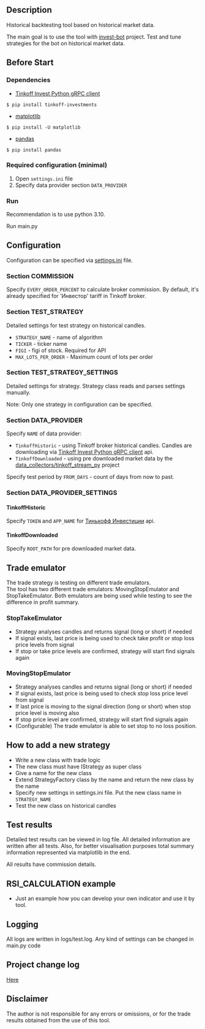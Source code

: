 ## Description
Historical backtesting tool based on historical market data.

The main goal is to use the tool with [invest-bot](https://github.com/EIDiamond/invest-bot) project.
Test and tune strategies for the bot on historical market data. 

## Before Start
### Dependencies

- [Tinkoff Invest Python gRPC client](https://github.com/Tinkoff/invest-python)
<!-- termynal -->
```
$ pip install tinkoff-investments
```

- [matplotlib](https://matplotlib.org)
<!-- termynal -->
```
$ pip install -U matplotlib
```

- [pandas](https://pandas.pydata.org)
<!-- termynal -->
```
$ pip install pandas
```

### Required configuration (minimal)
1. Open `settings.ini` file
2. Specify data provider section `DATA_PROVIDER`

### Run
Recommendation is to use python 3.10. 

Run main.py

## Configuration
Configuration can be specified via [settings.ini](settings.ini) file.

### Section COMMISSION
Specify `EVERY_ORDER_PERCENT` to calculate broker commission. 
By default, it's already specified for 'Инвестор' tariff in Tinkoff broker. 

### Section TEST_STRATEGY
Detailed settings for test strategy on historical candles.    

- `STRATEGY_NAME` - name of algorithm
- `TICKER` - ticker name 
- `FIGI` - figi of stock. Required for API
- `MAX_LOTS_PER_ORDER` - Maximum count of lots per order

### Section TEST_STRATEGY_SETTINGS
Detailed settings for strategy. Strategy class reads and parses settings manually.  

Note: Only one strategy in configuration can be specified.

### Section DATA_PROVIDER
Specify `NAME` of data provider:
- `TinkoffHistoric` -  using Tinkoff broker historical candles.
Candles are downloading via [Tinkoff Invest Python gRPC client](https://github.com/Tinkoff/invest-python) api.
- `TinkoffDownloaded` - using pre downloaded market data by 
the [data_collectors/tinkoff_stream_py](https://github.com/EIDiamond/invest-tools/tree/main/data_collectors/tinkoff_stream_py) project

Specify test period by `FROM_DAYS` - count of days from now to past.

### Section DATA_PROVIDER_SETTINGS
#### TinkoffHistoric
Specify `TOKEN` and `APP_NAME` for [Тинькофф Инвестиции](https://www.tinkoff.ru/invest/) api.
#### TinkoffDownloaded
Specify `ROOT_PATH` for pre downloaded market data. 

## Trade emulator
The trade strategy is testing on different trade emulators.  
The tool has two different trade emulators: MovingStopEmulator and StopTakeEmulator.
Both emulators are being used while testing to see the difference in profit summary. 

### StopTakeEmulator
- Strategy analyses candles and returns signal (long or short) if needed  
- If signal exists, last price is being used to check take profit or stop loss price levels from signal
- If stop or take price levels are confirmed, strategy will start find signals again

### MovingStopEmulator
- Strategy analyses candles and returns signal (long or short) if needed  
- If signal exists, last price is being used to check stop loss price level from signal
- If last price is moving to the signal direction (long or short) when stop price level is moving also
- If stop price level are confirmed, strategy will start find signals again
- (Configurable) The trade emulator is able to set stop to no loss position. 

## How to add a new strategy
- Write a new class with trade logic
- The new class must have IStrategy as super class 
- Give a name for the new class
- Extend StrategyFactory class by the name and return the new class by the name
- Specify new settings in settings.ini file. Put the new class name in `STRATEGY_NAME`
- Test the new class on historical candles

## Test results
Detailed test results can be viewed in log file. All detailed information are written after all tests. 
Also, for better visualisation purposes total summary information represented via matplotlib in the end. 

All results have commission details. 

## RSI_CALCULATION example
- Just an example how you can develop your own indicator and use it by tool. 

## Logging
All logs are written in logs/test.log.
Any kind of settings can be changed in main.py code

## Project change log
[Here](CHANGELOG.md)

## Disclaimer
The author is not responsible for any errors or omissions, or for the trade results obtained from the use of this tool. 
